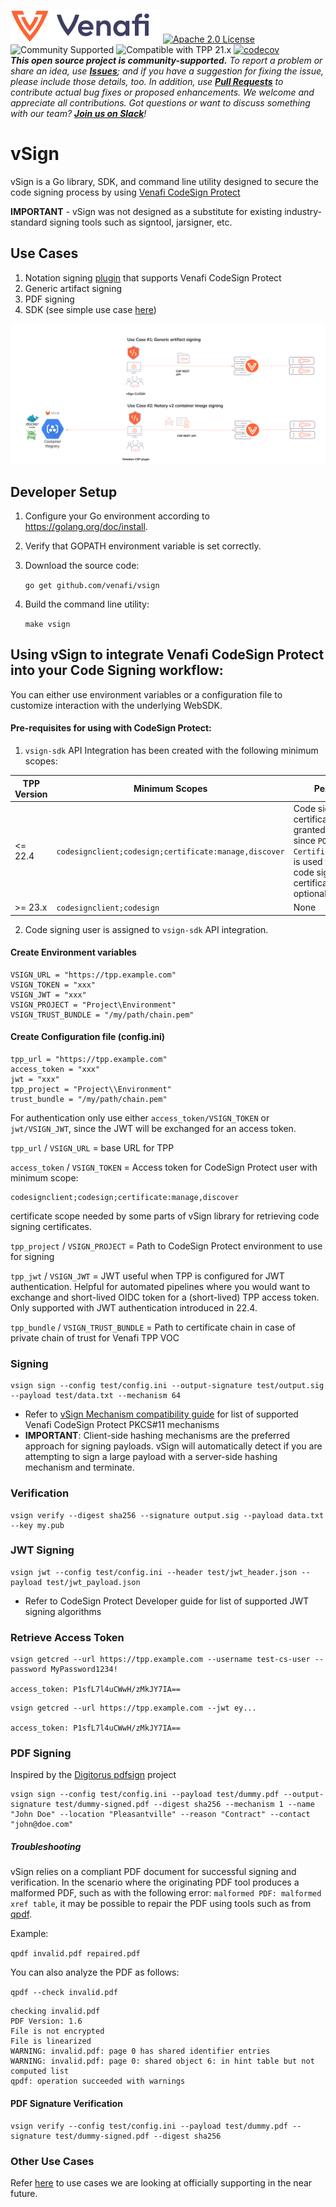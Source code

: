 [![Venafi](https://raw.githubusercontent.com/Venafi/.github/master/images/Venafi_logo.png)](https://www.venafi.com/)
[![Apache 2.0 License](https://img.shields.io/badge/License-Apache%202.0-blue.svg)](https://opensource.org/licenses/Apache-2.0)
![Community Supported](https://img.shields.io/badge/Support%20Level-Community-brightgreen)
![Compatible with TPP 21.x](https://img.shields.io/badge/Compatibility-TPP%2021.x-f9a90c)
[![codecov](https://codecov.io/gh/zosocanuck/vsign/branch/main/graph/badge.svg?token=9CF4DJTZBC)](https://codecov.io/gh/venafi/vsign)  
_**This open source project is community-supported.** To report a problem or share an idea, use
**[Issues](../../issues)**; and if you have a suggestion for fixing the issue, please include those details, too.
In addition, use **[Pull Requests](../../pulls)** to contribute actual bug fixes or proposed enhancements.
We welcome and appreciate all contributions. Got questions or want to discuss something with our team?
**[Join us on Slack](https://join.slack.com/t/venafi-integrations/shared_invite/zt-i8fwc379-kDJlmzU8OiIQOJFSwiA~dg)**!_

# vSign

vSign is a Go library, SDK, and command line utility designed to secure the code signing process by using
[Venafi CodeSign Protect](https://venafi.com/codesign-protect/)

**IMPORTANT** - vSign was not designed as a substitute for existing industry-standard signing tools such as signtool, jarsigner, etc.

## Use Cases
1. Notation signing [plugin](https://github.com/venafi/notation-venafi-csp) that supports Venafi CodeSign Protect 
2. Generic artifact signing
3. PDF signing
4. SDK (see simple use case [here](examples/simple-cli))

![](media/usecases.png)

## Developer Setup
1. Configure your Go environment according to https://golang.org/doc/install.
2. Verify that GOPATH environment variable is set correctly.
3. Download the source code:

   `go get github.com/venafi/vsign`
4. Build the command line utility:

   `make vsign`

## Using vSign to integrate Venafi CodeSign Protect into your Code Signing workflow:

You can either use environment variables or a configuration file to customize interaction with the underlying WebSDK.

#### Pre-requisites for using with CodeSign Protect:
1. `vsign-sdk` API Integration has been created with the following minimum scopes: 
   
| TPP Version | Minimum Scopes | Permissions |
| ----------- | -------------- | ----------- |
| <= 22.4 | `codesignclient;codesign;certificate:manage,discover` | Code signing certificate must be granted `View,Read` since `POST Certificates/Retrieve` is used to fetch the code signing certificates and optional chain |
| >= 23.x | `codesignclient;codesign` | None |

2. Code signing user is assigned to `vsign-sdk` API integration.

#### Create Environment variables

```
VSIGN_URL = "https://tpp.example.com"
VSIGN_TOKEN = "xxx"
VSIGN_JWT = "xxx"
VSIGN_PROJECT = "Project\Environment"
VSIGN_TRUST_BUNDLE = "/my/path/chain.pem"
```

#### Create Configuration file (config.ini)

```
tpp_url = "https://tpp.example.com" 
access_token = "xxx"
jwt = "xxx"
tpp_project = "Project\\Environment"
trust_bundle = "/my/path/chain.pem"
```

For authentication only use either `access_token/VSIGN_TOKEN` or `jwt/VSIGN_JWT`, since the JWT will be exchanged for an access token.

`tpp_url` / `VSIGN_URL` = base URL for TPP

`access_token` / `VSIGN_TOKEN` = Access token for CodeSign Protect user with minimum scope:

```
codesignclient;codesign;certificate:manage,discover
```

certificate scope needed by some parts of vSign library for retrieving code signing certificates.

`tpp_project` / `VSIGN_PROJECT` = Path to CodeSign Protect environment to use for signing

`tpp_jwt` / `VSIGN_JWT` = JWT useful when TPP is configured for JWT authentication.  Helpful for automated pipelines where you would want to exchange and short-lived OIDC token for a (short-lived) TPP access token.  Only supported with JWT authentication introduced in 22.4.

`tpp_bundle` / `VSIGN_TRUST_BUNDLE` = Path to certificate chain in case of private chain of trust for Venafi TPP VOC

### Signing
   ```
   vsign sign --config test/config.ini --output-signature test/output.sig --payload test/data.txt --mechanism 64
   ```
* Refer to [vSign Mechanism compatibility guide](COMPATIBILITY.md) for list of supported Venafi CodeSign Protect PKCS#11 mechanisms
* **IMPORTANT**: Client-side hashing mechanisms are the preferred approach for signing payloads.  vSign will automatically detect if you are attempting to sign a large payload with a server-side hashing mechanism and terminate.
  
### Verification
   ```
   vsign verify --digest sha256 --signature output.sig --payload data.txt --key my.pub
   ```

### JWT Signing
   ```
   vsign jwt --config test/config.ini --header test/jwt_header.json --payload test/jwt_payload.json
   ```
* Refer to CodeSign Protect Developer guide for list of supported JWT signing algorithms

### Retrieve Access Token
   ```
   vsign getcred --url https://tpp.example.com --username test-cs-user --password MyPassword1234!
   
   access_token: P1sfL7l4uCWwH/zMkJY7IA==
   ```

   ```
   vsign getcred --url https://tpp.example.com --jwt ey...
   
   access_token: P1sfL7l4uCWwH/zMkJY7IA==
   ```

### PDF Signing

Inspired by the [Digitorus pdfsign](https://github.com/digitorus/pdfsign) project

```
vsign sign --config test/config.ini --payload test/dummy.pdf --output-signature test/dummy-signed.pdf --digest sha256 --mechanism 1 --name "John Doe" --location "Pleasantville" --reason "Contract" --contact "john@doe.com"
```

##### Troubleshooting

vSign relies on a compliant PDF document for successful signing and verification.  In the scenario where the originating PDF tool produces a malformed PDF, such as with the following error: `malformed PDF: malformed xref table`, it may be possible to repair the PDF using tools such as from [qpdf](https://github.com/qpdf/qpdf).

Example:

`qpdf invalid.pdf repaired.pdf`

You can also analyze the PDF as follows:

`qpdf --check invalid.pdf`

```
checking invalid.pdf
PDF Version: 1.6
File is not encrypted
File is linearized
WARNING: invalid.pdf: page 0 has shared identifier entries
WARNING: invalid.pdf: page 0: shared object 6: in hint table but not computed list
qpdf: operation succeeded with warnings
```

#### PDF Signature Verification

```
vsign verify --config test/config.ini --payload test/dummy.pdf --signature test/dummy-signed.pdf --digest sha256
```
### Other Use Cases

Refer [here](EXPERIMENTAL.md) to use cases we are looking at officially supporting in the near future.